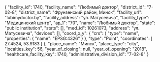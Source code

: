 {
    "facility_id": 1740,
    "facility_name": "Любимый доктор",
    "district_id": "7-02-8",
    "district_name": "Фрунзенский район, Минск",
    "facility_url": "lubimydoctor.by",
    "facility_address": "ул. Матусевича",
    "facility_type": "Медицинский центр",
    "ap_1": "70",
    "name": "Любимый доктор",
    "state": "public institution",
    "stats": [],
    "med_id": 10261073,
    "address": "ул. Матусевича",
    "devices": [],
    "coord_x_y": {
        "crs": {
            "type": "name",
            "properties": {
                "name": "EPSG:4326"
            }
        },
        "type": "Point",
        "coordinates": [
            27.4524,
            53.9183
        ]
    },
    "place_name": "Минск",
    "place_type": "city",
    "localties_key": 56,
    "year_of_closing": null,
    "year_of_opening": "2018",
    "healthcare_facility_key": 1740,
    "administrative_division_id": "7-02-8"
}